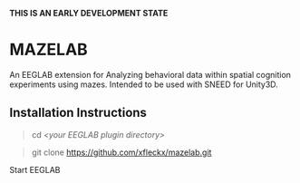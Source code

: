 **THIS IS AN EARLY DEVELOPMENT STATE**

# MAZELAB

An EEGLAB extension for Analyzing behavioral data within spatial cognition experiments using mazes.
Intended to be used with SNEED for Unity3D.


## Installation Instructions

> cd *\<your EEGLAB plugin directory\>*

> git clone https://github.com/xfleckx/mazelab.git

Start EEGLAB